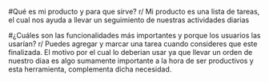 #Qué es mi producto y para que sirve?
r/ Mi producto es una lista de tareas, el cual nos ayuda a llevar un seguimiento de nuestras actividades diarias

#¿Cuáles son las funcionalidades más importantes y porque los usuarios las usarían?
r/ Puedes agregar y marcar una tarea cuando consideres que este finalizada. El motivo por el cual lo deberian usar ya que llevar un orden de nuestro diaa es algo sumamente importante a la hora de ser productivos y esta herramienta, complementa dicha necesidad.
